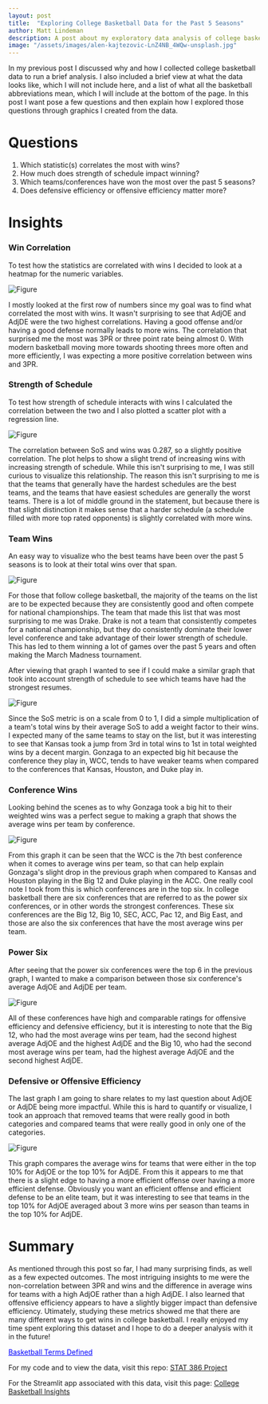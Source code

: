 ```yaml
---
layout: post
title:  "Exploring College Basketball Data for the Past 5 Seasons"
author: Matt Lindeman
description: A post about my exploratory data analysis of college basketball analytical data
image: "/assets/images/alen-kajtezovic-LnZ4NB_4WQw-unsplash.jpg"
---
```


In my previous post I discussed why and how I collected college basketball data to run a brief analysis. I also included a brief view at what the data looks like, which I will not include here, and a list of what all the basketball abbreviations mean, which I will include at the bottom of the page. In this post I want pose a few questions and then explain how I explored those questions through graphics I created from the data. 

# Questions

1. Which statistic(s) correlates the most with wins?
2. How much does strength of schedule impact winning?
3. Which teams/conferences have won the most over the past 5 seasons?
4. Does defensive efficiency or offensive efficiency matter more?

# Insights

### Win Correlation

To test how the statistics are correlated with wins I decided to look at a heatmap for the numeric variables.

![Figure](/assets/images/WinsHeatmap.jpg)

I mostly looked at the first row of numbers since my goal was to find what correlated the most with wins. It wasn't surprising to see that AdjOE and AdjDE were the two highest correlations. Having a good offense and/or having a good defense normally leads to more wins. The correlation that surprised me the most was 3PR or three point rate being almost 0. With modern basketball moving more towards shooting threes more often and more efficiently, I was expecting a more positive correlation between wins and 3PR.

### Strength of Schedule

To test how strength of schedule interacts with wins I calculated the correlation between the two and I also plotted a scatter plot with a regression line.

![Figure](/assets/images/WinsVSoS.jpg)

The correlation between SoS and wins was 0.287, so a slightly positive correlation. The plot helps to show a slight trend of increasing wins with increasing strength of schedule. While this isn't surprising to me, I was still curious to visualize this relationship. The reason this isn't surprising to me is that the teams that generally have the hardest schedules are the best teams, and the teams that have easiest schedules are generally the worst teams. There is a lot of middle ground in the statement, but because there is that slight distinction it makes sense that a harder schedule (a schedule filled with more top rated opponents) is slightly correlated with more wins. 

### Team Wins

An easy way to visualize who the best teams have been over the past 5 seasons is to look at their total wins over that span.

![Figure](/assets/images/TopWins.jpg)

For those that follow college basketball, the majority of the teams on the list are to be expected because they are consistently good and often compete for national championships. The team that made this list that was most surprising to me was Drake. Drake is not a team that consistently competes for a national championship, but they do consistently dominate their lower level conference and take advantage of their lower strength of schedule. This has led to them winning a lot of games over the past 5 years and often making the March Madness tournament.

After viewing that graph I wanted to see if I could make a similar graph that took into account strength of schedule to see which teams have had the strongest resumes.

![Figure](/assets/images/WeightedWins.jpg)

Since the SoS metric is on a scale from 0 to 1, I did a simple multiplication of a team's total wins by their average SoS to add a weight factor to their wins. I expected many of the same teams to stay on the list, but it was interesting to see that Kansas took a jump from 3rd in total wins to 1st in total weighted wins by a decent margin. Gonzaga to an expected big hit because the conference they play in, WCC, tends to have weaker teams when compared to the conferences that Kansas, Houston, and Duke play in. 

### Conference Wins

Looking behind the scenes as to why Gonzaga took a big hit to their weighted wins was a perfect segue to making a graph that shows the average wins per team by conference.

![Figure](/assets/images/WinByConf.jpg)

From this graph it can be seen that the WCC is the 7th best conference when it comes to average wins per team, so that can help explain Gonzaga's slight drop in the previous graph when compared to Kansas and Houston playing in the Big 12 and Duke playing in the ACC. One really cool note I took from this is which conferences are in the top six. In college basketball there are six conferences that are referred to as the power six conferences, or in other words the strongest conferences. These six conferences are the Big 12, Big 10, SEC, ACC, Pac 12, and Big East, and those are also the six conferences that have the most average wins per team. 

### Power Six

After seeing that the power six conferences were the top 6 in the previous graph, I wanted to make a comparison between those six conference's average AdjOE and AdjDE per team.

![Figure](/assets/images/EfficiencyConf.jpg)

All of these conferences have high and comparable ratings for offensive efficiency and defensive efficiency, but it is interesting to note that the Big 12, who had the most average wins per team, had the second highest average AdjOE and the highest AdjDE and the Big 10, who had the second most average wins per team, had the highest average AdjOE and the second highest AdjDE. 

### Defensive or Offensive Efficiency

The last graph I am going to share relates to my last question about AdjOE or AdjDE being more impactful. While this is hard to quantify or visualize, I took an approach that removed teams that were really good in both categories and compared teams that were really good in only one of the categories.

![Figure](/assets/images/EfficiencyComp.jpg)

This graph compares the average wins for teams that were either in the top 10% for AdjOE or the top 10% for AdjDE. From this it appears to me that there is a slight edge to having a more efficient offense over having a more efficient defense. Obviously you want an efficient offense and efficient defense to be an elite team, but it was interesting to see that teams in the top 10% for AdjOE averaged about 3 more wins per season than teams in the top 10% for AdjDE.

# Summary

As mentioned through this post so far, I had many surprising finds, as well as a few expected outcomes. The most intriguing insights to me were the non-correlation between 3PR and wins and the difference in average wins for teams with a high AdjOE rather than a high AdjDE. I also learned that offensive efficiency appears to have a slightly bigger impact than defensive efficiency. Utimately, studying these metrics showed me that there are many different ways to get wins in college basketball. I really enjoyed my time spent exploring this dataset and I hope to do a deeper analysis with it in the future!


<html>
<head>
  <title>Basketball Terms Dropdown</title>
  <style>
    .dropdown-content {
      display: none;
      padding: 10px;
      border: 1px solid #ccc;
      border-radius: 5px;
      background-color: #f9f9f9;
      margin-top: 10px;
    }

    .dropdown-content p {
      margin: 5px 0;
    }

    .dropdown-button {
      cursor: pointer;
      color: blue;
      text-decoration: underline;
    }
  </style>
</head>
<body>

<!-- The dropdown button -->
<p class="dropdown-button" onclick="toggleDropdown()">Basketball Terms Defined</p>

<!-- The content inside the dropdown -->
<div id="myDropdown" class="dropdown-content">
  <p><strong>Rk:</strong> Rank on the Barthag Scale</p>
  <p><strong>Team:</strong> College Basketball Team</p>
  <p><strong>Conf:</strong> College Basketball Conference</p>
  <p><strong>G:</strong> Amount of Games Played</p>
  <p><strong>Wins:</strong> Total Regular Season Wins</p>
  <p><strong>Losses:</strong> Total Regular Season Losses</p>
  <p><strong>AdjOE:</strong> Adjusted Offensive Efficiency (Points scored per 100 possessions, adjusted for opponent)</p>
  <p><strong>AdjDE:</strong> Adjusted Defensive Efficiency (Points allowed per 100 possessions, adjusted for opponent)</p>
  <p><strong>Barthag:</strong> Power Rating (Chance of beating average D-1 team)</p>
  <p><strong>EFG%:</strong> Effective Field Goal Percentage (Adjusts field goal percentage to account for three's being worth more)</p>
  <p><strong>EFGD%:</strong> Defensive Effective Field Goal Percentage</p>
  <p><strong>TOR:</strong> Turnover Rate (Percent of offensive possessions that result in a turnover)</p>
  <p><strong>TORD:</strong> Defensive Turnover Rate (Percent of defensive possessions that result in a turnover)</p>
  <p><strong>ORB:</strong> Offensive Rebound Percentage (Percent of available offensive rebounds grabbed)</p>
  <p><strong>DRB:</strong> Offensive Rebound Allowed Percentage (Percent of available offensive rebounds grabbed by opposition)</p>
  <p><strong>FTR:</strong> Free Throw Rate (Ratio of free throw attempts to field goal attempts)</p>
  <p><strong>FTRD:</strong> Defensive Free Throw Rate (Opponent ratio of free throw attempts to field goal attempts)</p>
  <p><strong>2P%:</strong> Two Point Percentage (Percent of two point shots attempted that went in)</p>
  <p><strong>2P%D:</strong> Defensive Two Point Percentage (Percent of two point shots allowed that went in)</p>
  <p><strong>3P%:</strong> Three Point Percentage (Percent of three point shots attempted that went in)</p>
  <p><strong>3P%D:</strong> Defensive Three Point Percentage (Percent of three point shots allowed that went in)</p>
  <p><strong>3PR:</strong> Three Point Rate (Ratio of three point attempts to two point attempts)</p>
  <p><strong>3PRD:</strong> Defensive Three Point Rate (Opponent ratio of three point attempts to two point attempts)</p>
  <p><strong>Season:</strong> Year of Data</p>
  <p><strong>Elite:</strong> Percentage of games an elite team would project to lose against this schedule</p>
  <p><strong>SoS:</strong> Strength of Schedule (Average of opponent Barthags)</p>
</div>

<script>
// JavaScript to toggle the display of the dropdown content
function toggleDropdown() {
  var dropdown = document.getElementById("myDropdown");
  if (dropdown.style.display === "none") {
    dropdown.style.display = "block";
  } else {
    dropdown.style.display = "none";
  }
}
</script>

</body>
</html>


For my code and to view the data, visit this repo: [STAT 386 Project](https://github.com/MattLindeman/STAT386-Project)

For the Streamlit app associated with this data, visit this page: [College Basketball Insights](https://collegebasketballinsights.streamlit.app)
